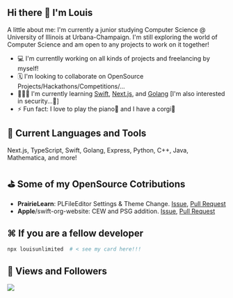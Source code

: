 ## Hi there 👋 I'm Louis

A little about me: I'm currently a junior studying Computer Science @ University of Illinois at Urbana-Champaign.
I'm still exploring the world of Computer Science and am open to any projects to work on it together!

- 💻 I'm currentlly working on all kinds of projects and freelancing by myself!
- 🗓 I'm looking to collaborate on OpenSource Projects/Hackathons/Competitions/...
- 👨🏻‍💻 I'm currently learning [Swift](https://www.swift.org/about/), [Next.js](https://nextjs.org), and [Golang](https://go.dev/) \[I'm also interested in security...🤫\]
- ⚡️ Fun fact: I love to play the piano🎹 and I have a corgi🐾

## 🚀 Current Languages and Tools

Next.js, TypeScript, Swift, Golang, Express, Python, C++, Java, Mathematica, and more!

## ⛳️ Some of my OpenSource Cotributions

- **PrairieLearn**: PLFileEditor Settings & Theme Change. [Issue](https://github.com/PrairieLearn/PrairieLearn/issues/6460), [Pull Request](https://github.com/PrairieLearn/PrairieLearn/pull/6476)
- **Apple**/swift-org-website: CEW and PSG addition. [Issue](https://github.com/apple/swift-org-website/issues/638), [Pull Request](https://github.com/apple/swift-org-website/pull/642)


<!-- ![Louis' GitHub stats](https://github-readme-stats-git-masterrstaa-rickstaa.vercel.app/api?username=louisunlimited&show_icons=true&hide=stars&custom_title=Louis'%20github%20stats) -->

<!-- [![Top Langs](https://github-readme-stats-git-masterrstaa-rickstaa.vercel.app/api/top-langs/?username=louisunlimited&layout=compact&hide=css,makefile)](https://github.com/anuraghazra/github-readme-stats) -->

## ⌘ If you are a fellow developer

```bash
npx louisunlimited  # < see my card here!!!
```

## 👀 Views and Followers

<a href="https://github.com/Meghna-DAS/github-profile-views-counter">
    <img src="https://komarev.com/ghpvc/?username=louisunlimited">
</a>

<!-- Hello From Github-->
